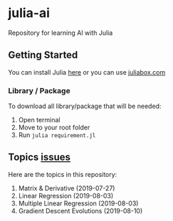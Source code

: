 # julia-ai

Repository for learning AI with Julia

## Getting Started

You can install Julia [here](https://julialang.org/downloads/) or you can use [juliabox.com](https://juliabox.com/)

### Library / Package

To download all library/package that will be needed:

1. Open terminal
2. Move to your root folder
3. Run `julia requirement.jl`

## Topics [issues](https://docs.google.com/spreadsheets/d/1M4-D0soYZ_OVZvEGfmrbzJkyAEfLO8gcqS1rHZCqa1w/edit?usp=sharing)

Here are the topics in this repository:

1. Matrix & Derivative (2019-07-27)
2. Linear Regression (2019-08-03)
3. Multiple Linear Regression (2019-08-03)
4. Gradient Descent Evolutions (2019-08-10)
